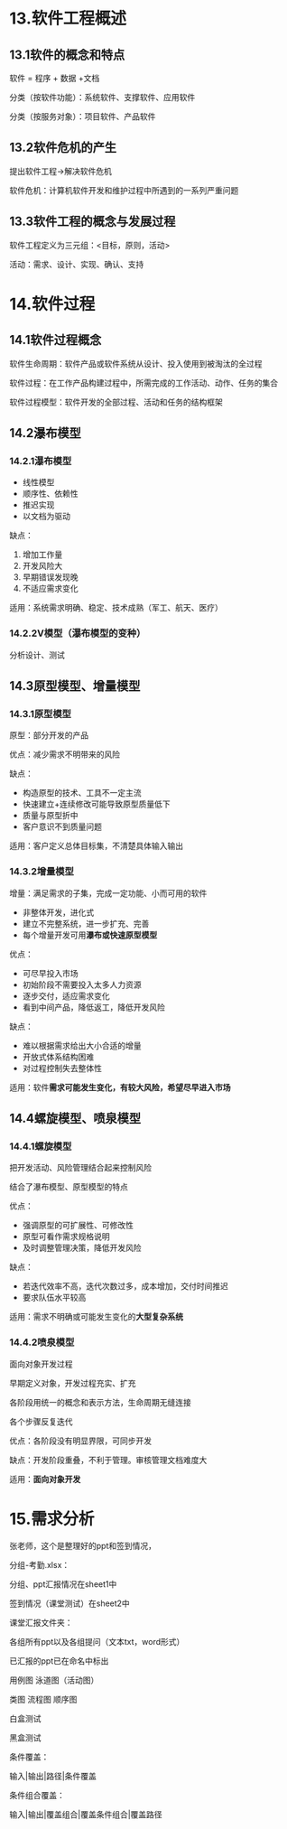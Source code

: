 # 13.软件工程概述

## 13.1软件的概念和特点

软件 = 程序 + 数据 +文档

分类（按软件功能）：系统软件、支撑软件、应用软件

分类（按服务对象）：项目软件、产品软件

## 13.2软件危机的产生

提出软件工程→解决软件危机

软件危机：计算机软件开发和维护过程中所遇到的一系列严重问题

## 13.3软件工程的概念与发展过程

软件工程定义为三元组：<目标，原则，活动>

活动：需求、设计、实现、确认、支持



# 14.软件过程

## 14.1软件过程概念

软件生命周期：软件产品或软件系统从设计、投入使用到被淘汰的全过程

软件过程：在工作产品构建过程中，所需完成的工作活动、动作、任务的集合

软件过程模型：软件开发的全部过程、活动和任务的结构框架

## 14.2瀑布模型

### 14.2.1瀑布模型

- 线性模型
- 顺序性、依赖性
- 推迟实现
- 以文档为驱动

缺点：

1. 增加工作量
2. 开发风险大
3. 早期错误发现晚
4. 不适应需求变化

适用：系统需求明确、稳定、技术成熟（军工、航天、医疗）

### 14.2.2V模型（瀑布模型的变种）

分析设计、测试

## 14.3原型模型、增量模型

### 14.3.1原型模型

 原型：部分开发的产品

优点：减少需求不明带来的风险

缺点：

- 构造原型的技术、工具不一定主流
- 快速建立+连续修改可能导致原型质量低下
- 质量与原型折中
- 客户意识不到质量问题

适用：客户定义总体目标集，不清楚具体输入输出

### 14.3.2增量模型

增量：满足需求的子集，完成一定功能、小而可用的软件

- 非整体开发，进化式
- 建立不完整系统，进一步扩充、完善
- 每个增量开发可用**瀑布或快速原型模型**

优点：

- 可尽早投入市场
- 初始阶段不需要投入太多人力资源
- 逐步交付，适应需求变化
- 看到中间产品，降低返工，降低开发风险

缺点：

- 难以根据需求给出大小合适的增量
- 开放式体系结构困难
- 对过程控制失去整体性

适用：软件**需求可能发生变化，有较大风险，希望尽早进入市场**

## 14.4螺旋模型、喷泉模型

### 14.4.1螺旋模型

把开发活动、风险管理结合起来控制风险

结合了瀑布模型、原型模型的特点

优点：

- 强调原型的可扩展性、可修改性
- 原型可看作需求规格说明
- 及时调整管理决策，降低开发风险

缺点：

- 若迭代效率不高，迭代次数过多，成本增加，交付时间推迟
- 要求队伍水平较高

适用：需求不明确或可能发生变化的**大型复杂系统**

### 14.4.2喷泉模型

面向对象开发过程

早期定义对象，开发过程充实、扩充

各阶段用统一的概念和表示方法，生命周期无缝连接

各个步骤反复迭代

优点：各阶段没有明显界限，可同步开发

缺点：开发阶段重叠，不利于管理。审核管理文档难度大

适用：**面向对象开发**



# 15.需求分析





























张老师，这个是整理好的ppt和签到情况，



分组-考勤.xlsx：

分组、ppt汇报情况在sheet1中

签到情况（课堂测试）在sheet2中



课堂汇报文件夹：

各组所有ppt以及各组提问（文本txt，word形式）

已汇报的ppt已在命名中标出





















用例图  泳道图（活动图）

类图  流程图  顺序图

白盒测试

黑盒测试



条件覆盖：

输入|输出|路径|条件覆盖

条件组合覆盖：

输入|输出|覆盖组合|覆盖条件组合|覆盖路径

